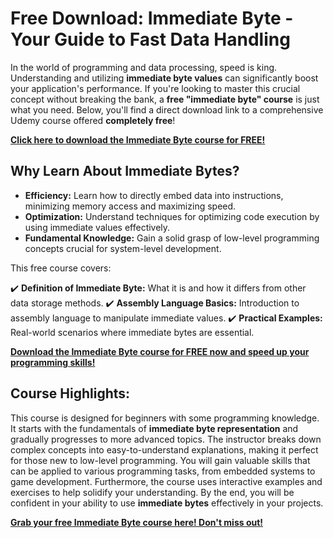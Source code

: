 # Free Download: Immediate Byte - Your Guide to Fast Data Handling

In the world of programming and data processing, speed is king. Understanding and utilizing **immediate byte values** can significantly boost your application's performance. If you're looking to master this crucial concept without breaking the bank, a **free "immediate byte" course** is just what you need. Below, you'll find a direct download link to a comprehensive Udemy course offered **completely free**!

[**Click here to download the Immediate Byte course for FREE!**](https://udemywork.com/immediate-byte)

## Why Learn About Immediate Bytes?

*   **Efficiency:** Learn how to directly embed data into instructions, minimizing memory access and maximizing speed.
*   **Optimization:** Understand techniques for optimizing code execution by using immediate values effectively.
*   **Fundamental Knowledge:** Gain a solid grasp of low-level programming concepts crucial for system-level development.

This free course covers:

✔️ **Definition of Immediate Byte:** What it is and how it differs from other data storage methods.
✔️ **Assembly Language Basics:** Introduction to assembly language to manipulate immediate values.
✔️ **Practical Examples:** Real-world scenarios where immediate bytes are essential.

[**Download the Immediate Byte course for FREE now and speed up your programming skills!**](https://udemywork.com/immediate-byte)

## Course Highlights:

This course is designed for beginners with some programming knowledge. It starts with the fundamentals of **immediate byte representation** and gradually progresses to more advanced topics. The instructor breaks down complex concepts into easy-to-understand explanations, making it perfect for those new to low-level programming. You will gain valuable skills that can be applied to various programming tasks, from embedded systems to game development. Furthermore, the course uses interactive examples and exercises to help solidify your understanding. By the end, you will be confident in your ability to use **immediate bytes** effectively in your projects.

**[Grab your free Immediate Byte course here! Don't miss out!](https://udemywork.com/immediate-byte)**
